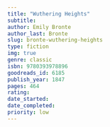 ```yaml
---
title: "Wuthering Heights" 
subtitle: 
author: Emily Bronte
author_last: Bronte
slug: bronte-wuthering-heights
type: fiction
img: true
genre: classic
isbn: 9780393978896
goodreads_id: 6185
publish_year: 1847
pages: 464
rating: 
date_started:
date_completed:
priority: low
---
```

